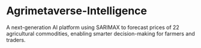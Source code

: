 # Agrimetaverse-Intelligence
A next-generation AI platform using SARIMAX to forecast prices of 22 agricultural commodities, enabling smarter decision-making for farmers and traders.

